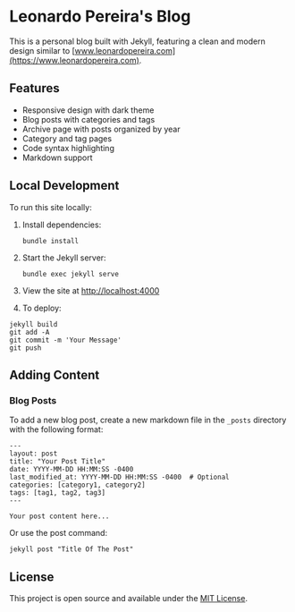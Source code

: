 # Leonardo Pereira's Blog

This is a personal blog built with Jekyll, featuring a clean and modern design similar to [www.leonardopereira.com](https://www.leonardopereira.com).

## Features

- Responsive design with dark theme
- Blog posts with categories and tags
- Archive page with posts organized by year
- Category and tag pages
- Code syntax highlighting
- Markdown support

## Local Development

To run this site locally:

1. Install dependencies:
   ```
   bundle install
   ```

2. Start the Jekyll server:
   ```
   bundle exec jekyll serve
   ```

3. View the site at [http://localhost:4000](http://localhost:4000)

4. To deploy:
```
jekyll build
git add -A
git commit -m 'Your Message'
git push
```

## Adding Content

### Blog Posts

To add a new blog post, create a new markdown file in the `_posts` directory with the following format:

```
---
layout: post
title: "Your Post Title"
date: YYYY-MM-DD HH:MM:SS -0400
last_modified_at: YYYY-MM-DD HH:MM:SS -0400  # Optional
categories: [category1, category2]
tags: [tag1, tag2, tag3]
---

Your post content here...
```

Or use the post command:

```
jekyll post "Title Of The Post"
```

## License

This project is open source and available under the [MIT License](LICENSE). 